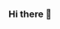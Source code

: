 ### Hi there 👋

<!--
**melcacete/melcacete** is a ✨ _special_ ✨ repository because its `README.md` (this file) appears on your GitHub profile.

Here are some ideas to get you started:

- 🔭 I’m currently working on ... taking goood grades
- 🌱 I’m currently learning ... idk, im just here
- 👯 I’m looking to collaborate on ... a end to the world
- 🤔 I’m looking for help with ... my own thoughts
- 💬 Ask me about ... HOW BEAUTIFUL MA KTTY IS
- 📫 How to reach me: ... telepathy
- 😄 Pronouns: ... da/rk
- ⚡ Fun fact: ... Im one of those people who thinks Twilight is so bad that is actually good
-->
